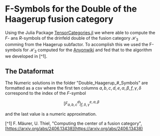 # F-Symbols for the Double of the Haagerup fusion category

Using the Julia Package [TensorCategories.jl](https://github.com/fabianmaeurer/TensorCategories.jl) we where able to compute the $F$- ans $R$-symbols of the drinfeld double of the fusion category $\mathcal H_3$ comming from the Haagerup subfactor. 
To accomplish this we used the F-symbols for $\mathcal H_3$ computed for the [Anyonwiki](https://anyonwiki.github.io) and fed that to the algorithm we developed in [^1].

## The Dataformat

The Numeric solutions in the folder "Double_Haagerup_#_Symbols" are formatted as a csv where the first ten columns $a,b,c,d,e,\alpha,\beta,f,\gamma,\delta$ correspond to the index of the $F$-symbol 
```math 
\left[F_{a,b,c}^d\right]_{f, \delta,\gamma}^{e,\alpha, \beta}
```
and the last value is a numeric approximation.

[^1] F. Mäurer, U. Thiel, "Computing the center of a fusion category", [https://arxiv.org/abs/2406.13438](https://arxiv.org/abs/2406.13438)
